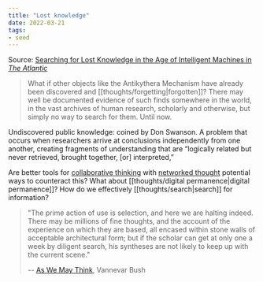 ```yaml
---
title: "Lost knowledge"
date: 2022-03-21
tags:
- seed
---
```


Source: [Searching for Lost Knowledge in the Age of Intelligent Machines in *The Atlantic*](https://www.theatlantic.com/technology/archive/2016/12/the-search-for-lost-knowledge/506879/)

> What if other objects like the Antikythera Mechanism have already been discovered and [[thoughts/forgetting|forgotten]]? There may well be documented evidence of such finds somewhere in the world, in the vast archives of human research, scholarly and otherwise, but simply no way to search for them. Until now.

Undiscovered public knowledge: coined by Don Swanson. A problem that occurs when researchers arrive at conclusions independently from one another, creating fragments of understanding that are “logically related but never retrieved, brought together, [or] interpreted,”

Are better tools for [collaborative thinking](posts/collaborative-thinking.md) with [networked thought](posts/networked-thought.md) potential ways to counteract this? What about [[thoughts/digital permanence|digital permanence]]? How do we effectively [[thoughts/search|search]] for information?

> "The prime action of use is selection, and here we are halting indeed. There may be millions of fine thoughts, and the account of the experience on which they are based, all encased within stone walls of acceptable architectural form; but if the scholar can get at only one a week by diligent search, his syntheses are not likely to keep up with the current scene."
> 
> -- [As We May Think](https://www.theatlantic.com/magazine/archive/1945/07/as-we-may-think/303881), Vannevar Bush